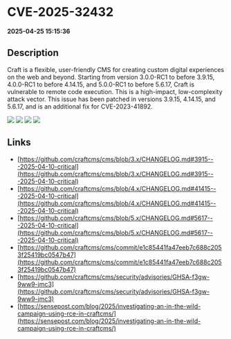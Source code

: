 # CVE-2025-32432

**2025-04-25 15:15:36**

## Description
Craft is a flexible, user-friendly CMS for creating custom digital experiences on the web and beyond. Starting from version 3.0.0-RC1 to before 3.9.15, 4.0.0-RC1 to before 4.14.15, and 5.0.0-RC1 to before 5.6.17, Craft is vulnerable to remote code execution. This is a high-impact, low-complexity attack vector. This issue has been patched in versions 3.9.15, 4.14.15, and 5.6.17, and is an additional fix for CVE-2023-41892.

![](https://img.shields.io/static/v1?label=Exploit&message=Yes&color=red)
![](https://img.shields.io/static/v1?label=Score&message=10.0&color=red)
![](https://img.shields.io/static/v1?label=Severity&message=CRITICAL&color=red)
![](https://img.shields.io/static/v1?label=CWE&message=RCE&color=green)

## Links
- [https://github.com/craftcms/cms/blob/3.x/CHANGELOG.md#3915---2025-04-10-critical](https://github.com/craftcms/cms/blob/3.x/CHANGELOG.md#3915---2025-04-10-critical)
- [https://github.com/craftcms/cms/blob/4.x/CHANGELOG.md#41415---2025-04-10-critical](https://github.com/craftcms/cms/blob/4.x/CHANGELOG.md#41415---2025-04-10-critical)
- [https://github.com/craftcms/cms/blob/5.x/CHANGELOG.md#5617---2025-04-10-critical](https://github.com/craftcms/cms/blob/5.x/CHANGELOG.md#5617---2025-04-10-critical)
- [https://github.com/craftcms/cms/commit/e1c85441fa47eeb7c688c2053f25419bc0547b47](https://github.com/craftcms/cms/commit/e1c85441fa47eeb7c688c2053f25419bc0547b47)
- [https://github.com/craftcms/cms/security/advisories/GHSA-f3gw-9ww9-jmc3](https://github.com/craftcms/cms/security/advisories/GHSA-f3gw-9ww9-jmc3)
- [https://sensepost.com/blog/2025/investigating-an-in-the-wild-campaign-using-rce-in-craftcms/](https://sensepost.com/blog/2025/investigating-an-in-the-wild-campaign-using-rce-in-craftcms/)

